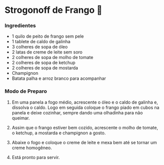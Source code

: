 # Strogonoff de Frango :chicken:

### Ingredientes

 - 1 quilo de peito de frango sem pele
 - 1 tablete de caldo de galinha
 - 3 colheres de sopa de óleo
 - 2 latas de creme de leite sem soro
 - 2 colheres de sopa de molho de tomate
 - 2 colheres de sopa de ketchup
 - 2 colheres de sopa de mostarda
 - Champignon
 - Batata palha e arroz branco para acompanhar
 
### Modo de Preparo

 1. Em uma panela a fogo médio, acrescente o óleo e o caldo de galinha e, dissolva o caldo. Logo em
	seguida coloque o frango piado em cubos na panela e deixe cozinhar, sempre dando uma olhadinha
	para não queimar.
	
 2. Assim que o frango estiver bem cozido, acrescente o molho de tomate, o ketchup, a mostarda e
	champignon a gosto.
	
 3. Abaixe o fogo e coloque o creme de leite e mexa bem até se tornar um creme homogêneo.
	
 4. Está pronto para servir.